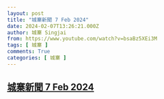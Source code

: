 ```yaml
---
layout: post
title: "城寨新聞 7 Feb 2024"
date: 2024-02-07T13:26:21.000Z
author: 城寨 Singjai
from: https://www.youtube.com/watch?v=bsaBz5XEi3M
tags: [ 城寨 ]
comments: True
categories: [ 城寨 ]
---
```

<!--1707312381000-->
[城寨新聞 7 Feb 2024](https://www.youtube.com/watch?v=bsaBz5XEi3M)
------

<div>

</div>
